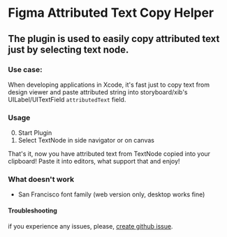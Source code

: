 # Figma Attributed Text Copy Helper

## The plugin is used to easily copy attributed text just by selecting text node.

### Use case:
When developing applications in Xcode, it's fast just to copy text from design viewer and paste attributed string into storyboard/xib's UILabel/UITextField ```attributedText``` field.

### Usage

0. Start Plugin
1. Select TextNode in side navigator or on canvas

That's it, now you have attributed text from TextNode copied into your clipboard! Paste it into editors, what support that and enjoy!

### What doesn't work
* San Francisco font family (web version only, desktop works fine)

#### Troubleshooting 
if you experience any issues, please, <a href="https://github.com/romiroma/Figma-Plugin-Copy-Attributed-Text/issues/new/choose">create github issue</a>.
